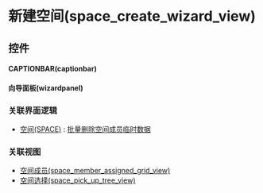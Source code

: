 # 新建空间(space_create_wizard_view)  <!-- {docsify-ignore-all} -->




## 控件
#### CAPTIONBAR(captionbar)

#### 向导面板(wizardpanel)



### 关联界面逻辑
  * [空间(SPACE)](module/Wiki/space) : [批量删除空间成员临时数据](module/Wiki/space/uilogic/remove_batch_temp)

### 关联视图
  * [空间成员(space_member_assigned_grid_view)](app/view/space_member_assigned_grid_view)
  * [空间选择(space_pick_up_tree_view)](app/view/space_pick_up_tree_view)

<script>
 const { createApp } = Vue
  createApp({
    data() {
      return {

      }
    }
  }).use(ElementPlus).mount('#app')
</script>